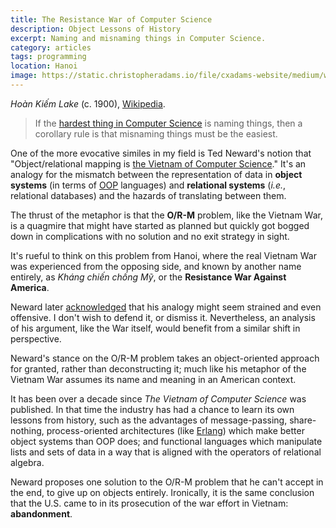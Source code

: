 ```yaml
---
title: The Resistance War of Computer Science
description: Object Lessons of History
excerpt: Naming and misnaming things in Computer Science.
category: articles
tags: programming
location: Hanoi
image: https://static.christopheradams.io/file/cxadams-website/medium/wikipedia/commons/c/c6/Hano%C3%AFLePetitLacVers1900.jpg
---
```


<span class="byline">*Hoàn Kiếm Lake* (c. 1900), [Wikipedia][Hoan Kiem Lake].</span>

> If the [hardest thing in Computer Science][TwoHardThings] is naming things,
> then a corollary rule is that misnaming things must be the easiest.

One of the more evocative similes in my field is Ted Neward's notion that
"Object/relational mapping is [the Vietnam of Computer Science]."
It's an analogy for the mismatch between the representation of data in **object
systems** (in terms of [OOP] languages) and **relational systems** (*i.e.*,
relational databases) and the hazards of translating between them.

The thrust of the metaphor is that the **O/R-M** problem, like the Vietnam War,
is a quagmire that might have started as planned but quickly got bogged down in
complications with no solution and no exit strategy in sight.

It's rueful to think on this problem from Hanoi, where the real Vietnam War was
experienced from the opposing side, and known by another name entirely, as
*Kháng chiến chống Mỹ*, or the **Resistance War Against America**.

Neward later [acknowledged][Thoughts on Vietnam commentary] that his analogy
might seem strained and even offensive. I don't wish to defend it, or dismiss
it.
Nevertheless, an analysis of his argument, like the War itself, would benefit
from a similar shift in perspective.

Neward's stance on the O/R-M problem takes an object-oriented approach for
granted, rather than deconstructing it;
much like his metaphor of the Vietnam War assumes its name and meaning in an
American context.

It has been over a decade since *The Vietnam of Computer Science* was
published. In that time the industry has had a chance to learn its own lessons
from history, such as the advantages of message-passing, share-nothing,
process-oriented architectures (like [Erlang]) which make better object systems
than OOP does;
and functional languages which manipulate lists and sets of data in a way that
is aligned with the operators of relational algebra.

Neward proposes one solution to the O/R-M problem that he can't accept in the
end, to give up on objects entirely.
Ironically, it is the same conclusion that the U.S. came to in its prosecution
of the war effort in Vietnam: **abandonment**.

[Erlang]: http://www.erlang.org/
[Hoan Kiem Lake]: https://commons.wikimedia.org/w/index.php?curid=21726338
[OOP]: https://en.wikipedia.org/wiki/Object-oriented_programming
[The Vietnam of Computer Science]: http://blogs.tedneward.com/post/the-vietnam-of-computer-science/
[Thoughts on Vietnam commentary]: http://blogs.tedneward.com/post/thoughts-on-vietnam-commentary/
[TwoHardThings]: https://martinfowler.com/bliki/TwoHardThings.html
